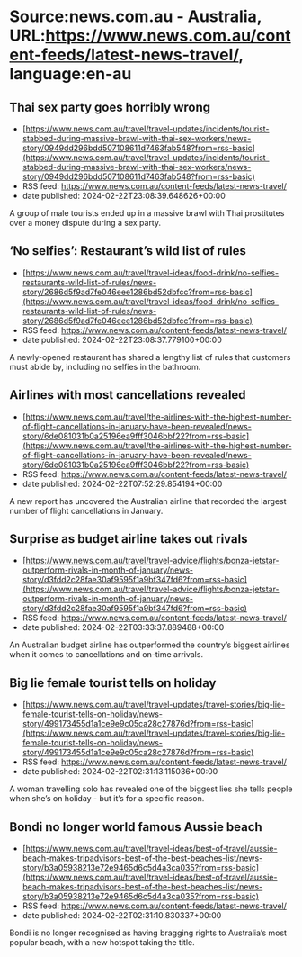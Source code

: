 # Source:news.com.au - Australia, URL:https://www.news.com.au/content-feeds/latest-news-travel/, language:en-au

## Thai sex party goes horribly wrong
 - [https://www.news.com.au/travel/travel-updates/incidents/tourist-stabbed-during-massive-brawl-with-thai-sex-workers/news-story/0949dd296bdd507108611d7463fab548?from=rss-basic](https://www.news.com.au/travel/travel-updates/incidents/tourist-stabbed-during-massive-brawl-with-thai-sex-workers/news-story/0949dd296bdd507108611d7463fab548?from=rss-basic)
 - RSS feed: https://www.news.com.au/content-feeds/latest-news-travel/
 - date published: 2024-02-22T23:08:39.648626+00:00

A group of male tourists ended up in a massive brawl with Thai prostitutes over a money dispute during a sex party.

## ‘No selfies’: Restaurant’s wild list of rules
 - [https://www.news.com.au/travel/travel-ideas/food-drink/no-selfies-restaurants-wild-list-of-rules/news-story/2686d5f9ad7fe046eee1286bd52dbfcc?from=rss-basic](https://www.news.com.au/travel/travel-ideas/food-drink/no-selfies-restaurants-wild-list-of-rules/news-story/2686d5f9ad7fe046eee1286bd52dbfcc?from=rss-basic)
 - RSS feed: https://www.news.com.au/content-feeds/latest-news-travel/
 - date published: 2024-02-22T23:08:37.779100+00:00

A newly-opened restaurant has shared a lengthy list of rules that customers must abide by, including no selfies in the bathroom.

## Airlines with most cancellations revealed
 - [https://www.news.com.au/travel/the-airlines-with-the-highest-number-of-flight-cancellations-in-january-have-been-revealed/news-story/6de081031b0a25196ea9fff3046bbf22?from=rss-basic](https://www.news.com.au/travel/the-airlines-with-the-highest-number-of-flight-cancellations-in-january-have-been-revealed/news-story/6de081031b0a25196ea9fff3046bbf22?from=rss-basic)
 - RSS feed: https://www.news.com.au/content-feeds/latest-news-travel/
 - date published: 2024-02-22T07:52:29.854194+00:00

A new report has uncovered the Australian airline that recorded the largest number of flight cancellations in January.

## Surprise as budget airline takes out rivals
 - [https://www.news.com.au/travel/travel-advice/flights/bonza-jetstar-outperform-rivals-in-month-of-january/news-story/d3fdd2c28fae30af9595f1a9bf347fd6?from=rss-basic](https://www.news.com.au/travel/travel-advice/flights/bonza-jetstar-outperform-rivals-in-month-of-january/news-story/d3fdd2c28fae30af9595f1a9bf347fd6?from=rss-basic)
 - RSS feed: https://www.news.com.au/content-feeds/latest-news-travel/
 - date published: 2024-02-22T03:33:37.889488+00:00

An Australian budget airline has outperformed the country’s biggest airlines when it comes to cancellations and on-time arrivals.

## Big lie female tourist tells on holiday
 - [https://www.news.com.au/travel/travel-updates/travel-stories/big-lie-female-tourist-tells-on-holiday/news-story/499173455d1a1ce9e9c05ca28c27876d?from=rss-basic](https://www.news.com.au/travel/travel-updates/travel-stories/big-lie-female-tourist-tells-on-holiday/news-story/499173455d1a1ce9e9c05ca28c27876d?from=rss-basic)
 - RSS feed: https://www.news.com.au/content-feeds/latest-news-travel/
 - date published: 2024-02-22T02:31:13.115036+00:00

A woman travelling solo has revealed one of the biggest lies she tells people when she’s on holiday - but it’s for a specific reason.

## Bondi no longer world famous Aussie beach
 - [https://www.news.com.au/travel/travel-ideas/best-of-travel/aussie-beach-makes-tripadvisors-best-of-the-best-beaches-list/news-story/b3a05938213e72e9465d6c5d4a3ca035?from=rss-basic](https://www.news.com.au/travel/travel-ideas/best-of-travel/aussie-beach-makes-tripadvisors-best-of-the-best-beaches-list/news-story/b3a05938213e72e9465d6c5d4a3ca035?from=rss-basic)
 - RSS feed: https://www.news.com.au/content-feeds/latest-news-travel/
 - date published: 2024-02-22T02:31:10.830337+00:00

Bondi is no longer recognised as having bragging rights to Australia’s most popular beach, with a new hotspot taking the title.

